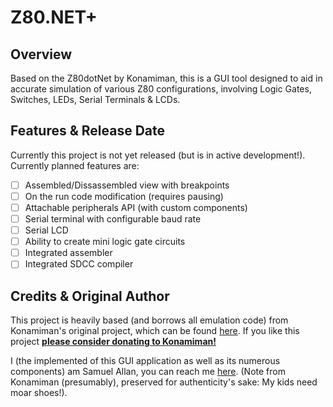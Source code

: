 # Z80.NET+


## Overview ##

Based on the Z80dotNet by Konamiman, this is a GUI tool designed to aid in accurate simulation of various Z80 configurations,
involving Logic Gates, Switches, LEDs, Serial Terminals & LCDs. 

## Features & Release Date ##

Currently this project is not yet released (but is in active development!).
Currently planned features are:

- [ ] Assembled/Dissassembled view with breakpoints
- [ ] On the run code modification (requires pausing)
- [ ] Attachable peripherals API (with custom components)
- [ ] Serial terminal with configurable baud rate
- [ ] Serial LCD
- [ ] Ability to create mini logic gate circuits
- [ ] Integrated assembler
- [ ] Integrated SDCC compiler

## Credits & Original Author ##

This project is heavily based (and borrows all emulation code) from Konamiman's original project, which can be found [here](https://github.com/Konamiman/Z80dotNet).
If you like this project **[please consider donating to Konamiman!](http://www.konamiman.com/msx/msx-e.html#donate)** 

I (the implemented of this GUI application as well as its numerous components) am Samuel Allan, you can reach me [here](emailto:work@samuelallan.info).
(Note from Konamiman (presumably), preserved for authenticity's sake: My kids need moar shoes!).
